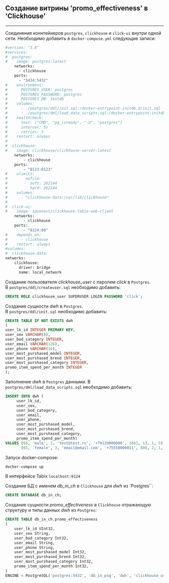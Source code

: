## Создание витрины 'promo_effectiveness' в 'Clickhouse'
***

Соединения коннтейнеров `postgres`, `clickhouse` и `click-ui` внутри одной сети. 
Необходимо добавить в `docker-compose.yml` следующие записи:
```dockerfile
#version: "3.8"
#services:
#  postgres:
#    image: postgres:latest
    networks:
      - clickhouse      
    ports:
      - "5434:5432"
#    environment:
#      POSTGRES_USER: postgres
#      POSTGRES_PASSWORD: postgres
#      POSTGRES_DB: testdb
#    volumes:
#      - ./postgres/ddl/init.sql:/docker-entrypoint-initdb.d/init.sql
#      - ./postgres/dml/load_data_scripts.sql:/docker-entrypoint-initdb.d/load_data_scripts.sql      
#    healthcheck:
#      test: ["CMD", "pg_isready", "-U", "postgres"]
#      interval: 5s
#      retries: 5
#    restart: always
#
#  clickhouse:
#    image: clickhouse/clickhouse-server:latest
    networks:
        - clickhouse
    ports:
        - "8123:8123"
#    ulimits:
#        nofile:
#          soft: 262144
#          hard: 262144 
#    volumes:
#      - "clickhouse-data:/var/lib/clickhouse"
#
#  click-ui:
#    image: spoonest/clickhouse-tabix-web-client
    networks:
        - clickhouse
    ports:
        - "8124:80"
#    depends_on:
#      - clickhouse
#    restart: always
#volumes:
#  clickhouse-data:
networks:
    clickhouse:
      driver: bridge
      name: local_network
```

Создание пользователя *clickhouse_user* с паролем *click* в `Postgres`.  
В `postgres/ddl/createuser.sql` необходимо добавить:
```sql
CREATE ROLE clickhouse_user SUPERUSER LOGIN PASSWORD 'click';
```  
Создание сущности *dwh* в `Postgres`.  
В `postgres/ddl/init.sql` необходимо добавить:
```sql
CREATE TABLE IF NOT EXISTS dwh
(
user_lk_id INTEGER PRIMARY KEY,
user_sex VARCHAR(8),
user_bod_category INTEGER,
user_email VARCHAR(128),
user_phone VARCHAR(16),
user_most_purshased_model INTEGER,
user_most_purshased_brend INTEGER,
user_most_purshased_category INTEGER,
promo_item_spend_per_month INTEGER
);
```
Заполнение *dwh* в `Postgres` данными.
В `postgres/dml/load_data_scripts.sql` необходимо добавить:
```sql
INSERT INTO dwh (
     user_lk_id,
     user_sex,
     user_bod_category,
     user_email,
     user_phone,
     user_most_purshased_model,
     user_most_purshased_brend,
     user_most_purshased_category,
     promo_item_spend_per_month)
VALUES (66, 'male', 2, 'test@test.ru', '+79120000000', 1661, 13, 1, 5),
       (65, 'female', 3, 'email@email.com', '+75550000011', 800, 2, 1, 2);
```   
Запуск docker-compose:
```dockerfile
docker-compose up
```  
В интерфейсе Tabix `localhost:8124`  

Создание БД с именем *db_in_ch* в `Clickhouse` для *dwh* из `Postgres``:
```sql
CREATE DATABASE db_in_ch;
```  
Создание сущности *promo_effectiveness* в `Clickhouse` отражающую структуру и типы данных *dwh* из `Postgres`:
```sql
CREATE TABLE db_in_ch.promo_effectiveness
(
    user_lk_id UInt32,
    user_sex String,
    user_bod_category Int32,
    user_email String,
    user_phone String,
    user_most_purshased_model Int32,
    user_most_purshased_brend Int32,
    user_most_purshased_category Int32,
    promo_item_spend_per_month Int32,
)
ENGINE = PostgreSQL('postgres:5432', 'db_in_psg', 'dwh', 'clickhouse_user', 'click');
```  
